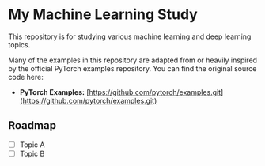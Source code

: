 # My Machine Learning Study

This repository is for studying various machine learning and deep learning topics.

Many of the examples in this repository are adapted from or heavily inspired by the official PyTorch examples repository. You can find the original source code here:
- **PyTorch Examples:** [https://github.com/pytorch/examples.git](https://github.com/pytorch/examples.git)

## Roadmap

- [ ] Topic A
- [ ] Topic B
